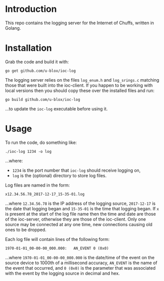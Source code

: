 # Introduction
This repo contains the logging server for the Internet of Chuffs, written in Golang.

# Installation
Grab the code and build it with:

`go get github.com/u-blox/ioc-log`

The logging server relies on the files `log_enum.h` and `log_srings.c` matching those that were built into the ioc-client.  If you happen to be working with local versions then you should copy these over the installed files and run:

`go build github.com/u-blox/ioc-log`

...to update the `ioc-log` executable before using it.

# Usage
To run the code, do something like:

`./ioc-log 1234 -o log`

...where:

- `1234` is the port number that `ioc-log` should receive logging on,
- `log` is the (optional) directory to store log files.

Log files are named in the form:

`x12.34.56.78_2017-12-17_15-35-01.log`

...where `12.34.56.78` is the IP address of the logging source, `2017-12-17` is the date that logging began and `15-35-01` is the time that logging began.  If `x` is present at the start of the log file name then the time and date are those of the ioc-server, otherwise they are those of the ioc-client.  Only one source may be connected at any one time, new connections causing old ones to be dropped.

Each log file will contain lines of the following form:

`1970-01-01_00-00-00_000.000:   AN_EVENT 0 (0x0)`

...where `1970-01-01_00-00-00_000.000` is the date/time of the event  on the source device to 1000th of a millisecond accuracy, `AN_EVENT` is the name of the event that occurred, and `0 (0x0)` is the parameter that was associated with the event by the logging source in decimal and hex.
